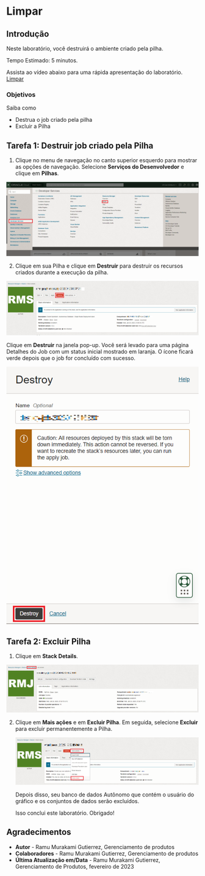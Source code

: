 # Limpar

## Introdução

Neste laboratório, você destruirá o ambiente criado pela pilha.

Tempo Estimado: 5 minutos.

Assista ao vídeo abaixo para uma rápida apresentação do laboratório. [Limpar](videohub:1_uf4pv1t0)

### Objetivos

Saiba como

*   Destrua o job criado pela pilha
*   Excluir a Pilha

## Tarefa 1: Destruir job criado pela Pilha

1.  Clique no menu de navegação no canto superior esquerdo para mostrar as opções de navegação. Selecione **Serviços do Desenvolvedor** e clique em **Pilhas**.

![Etapas sobre como chegar ao Stack no menu de navegação do OCI](./images/stack-in-oci.png)

2.  Clique em sua Pilha e clique em **Destruir** para destruir os recursos criados durante a execução da pilha.

![Mostra como destruir a pilha](./images/destroy-stack.png)

Clique em **Destruir** na janela pop-up. Você será levado para uma página Detalhes do Job com um status inicial mostrado em laranja. O ícone ficará verde depois que o job for concluído com sucesso.

![Mostra como destruir a etapa final da pilha](./images/destroy-final.png)

## Tarefa 2: Excluir Pilha

1.  Clique em **Stack Details**.

![Como voltar para Stack Details](./images/stack-details.png)

2.  Clique em **Mais ações** e em **Excluir Pilha**. Em seguida, selecione **Excluir** para excluir permanentemente a Pilha.
    
    ![Etapas sobre como excluir a Pilha](./images/delete-stack.png)
    
    Depois disso, seu banco de dados Autônomo que contém o usuário do gráfico e os conjuntos de dados serão excluídos.
    
    Isso conclui este laboratório. Obrigado!
    

## Agradecimentos

*   **Autor** - Ramu Murakami Gutierrez, Gerenciamento de produtos
*   **Colaboradores** - Ramu Murakami Gutierrez, Gerenciamento de produtos
*   **Última Atualização em/Data** - Ramu Murakami Gutierrez, Gerenciamento de Produtos, fevereiro de 2023